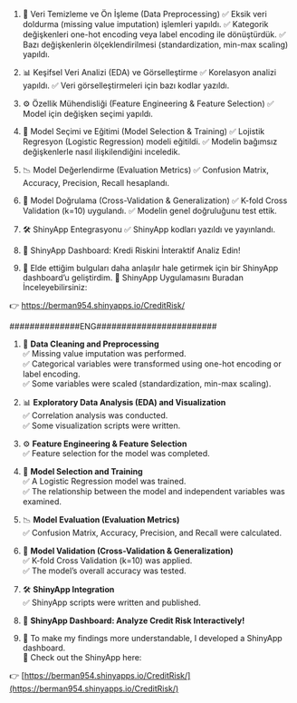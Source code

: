 1.	📌 Veri Temizleme ve Ön İşleme (Data Preprocessing)
✅ Eksik veri doldurma (missing value imputation) işlemleri yapıldı.
✅ Kategorik değişkenleri one-hot encoding veya label encoding ile dönüştürdük.
✅ Bazı değişkenlerin ölçeklendirilmesi (standardization, min-max scaling) yapıldı.

2.	📊 Keşifsel Veri Analizi (EDA) ve Görselleştirme
✅ Korelasyon analizi yapıldı.
✅ Veri görselleştirmeleri için bazı kodlar yazıldı.

3.	⚙️ Özellik Mühendisliği (Feature Engineering & Feature Selection)
✅ Model için değişken seçimi yapıldı.

4.	🤖 Model Seçimi ve Eğitimi (Model Selection & Training)
✅ Lojistik Regresyon (Logistic Regression) modeli eğitildi.
✅ Modelin bağımsız değişkenlerle nasıl ilişkilendiğini inceledik.
5.	📉 Model Değerlendirme (Evaluation Metrics)
✅ Confusion Matrix, Accuracy, Precision, Recall hesaplandı.

6.	🔬 Model Doğrulama (Cross-Validation & Generalization)
✅ K-fold Cross Validation (k=10) uygulandı.
✅ Modelin genel doğruluğunu test ettik.
7.	🛠️ ShinyApp Entegrasyonu
✅ ShinyApp kodları yazıldı ve yayınlandı.

8.	🚀 ShinyApp Dashboard: Kredi Riskini İnteraktif Analiz Edin!
9.	📢 Elde ettiğim bulguları daha anlaşılır hale getirmek için bir ShinyApp dashboard’u geliştirdim.
🔗 ShinyApp Uygulamasını Buradan İnceleyebilirsiniz:

👉 https://berman954.shinyapps.io/CreditRisk/

##############ENG########################


1. 📌 **Data Cleaning and Preprocessing**  
✅ Missing value imputation was performed.  
✅ Categorical variables were transformed using one-hot encoding or label encoding.  
✅ Some variables were scaled (standardization, min-max scaling).  

2. 📊 **Exploratory Data Analysis (EDA) and Visualization**  
✅ Correlation analysis was conducted.  
✅ Some visualization scripts were written.  

3. ⚙️ **Feature Engineering & Feature Selection**  
✅ Feature selection for the model was completed.  

4. 🤖 **Model Selection and Training**  
✅ A Logistic Regression model was trained.  
✅ The relationship between the model and independent variables was examined.  

5. 📉 **Model Evaluation (Evaluation Metrics)**  
✅ Confusion Matrix, Accuracy, Precision, and Recall were calculated.  

6. 🔬 **Model Validation (Cross-Validation & Generalization)**  
✅ K-fold Cross Validation (k=10) was applied.  
✅ The model’s overall accuracy was tested.  

7. 🛠️ **ShinyApp Integration**  
✅ ShinyApp scripts were written and published.  

8. 🚀 **ShinyApp Dashboard: Analyze Credit Risk Interactively!**  

9. 📢 To make my findings more understandable, I developed a ShinyApp dashboard.  
🔗 Check out the ShinyApp here:  

👉 [https://berman954.shinyapps.io/CreditRisk/](https://berman954.shinyapps.io/CreditRisk/)  

